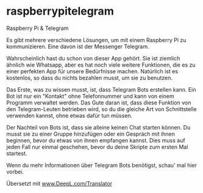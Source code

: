 # raspberrypitelegram
Raspberry Pi &amp; Telegram

Es gibt mehrere verschiedene Lösungen, um mit einem Raspberry Pi zu kommunizieren. 
Eine davon ist der Messenger Telegram.

Wahrscheinlich hast du schon von dieser App gehört. Sie ist ziemlich ähnlich wie Whatsapp, aber es hat noch viele weitere Funktionen, die es zu einer perfekten App für unsere Bedürfnisse machen. 
Natürlich ist es kostenlos, so dass du nichts bezahlen musst, um sie zu benutzen.

Das Erste, was zu wissen musst, ist, dass Telegram Bots erstellen kann. 
Ein Bot ist nur ein "Kontakt" ohne Telefonnummer und kann von einem Programm verwaltet werden.
Das Gute daran ist, dass diese Funktion von den Telegram-Leuten betrieben wird, so du die gleiche Art von Schnittstelle verwenden kannst, ohne etwas dafür tun müssen.

Der Nachteil von Bots ist, dass sie alleine keinen Chat starten können. 
Du musst sie zu einer Gruppe hinzufügen oder ein Gespräch mit ihnen beginnen, bevor du etwas von ihnen empfangen kannst. Dies muss auf jeden Fall nur einmal geschehen, bevor du deine Skripte zum ersten Mal startest.

Wenn du mehr Informationen über Telegram Bots benötigst, schau' mal hier vorbei.

Übersetzt mit www.DeepL.com/Translator
